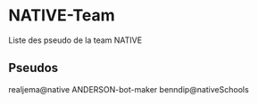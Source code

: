 # NATIVE-Team
Liste des pseudo de la team NATIVE

## Pseudos
realjema@native
ANDERSON-bot-maker
benndip@nativeSchools
